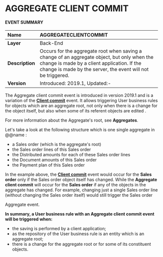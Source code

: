 
# AGGREGATE CLIENT COMMIT

#### EVENT SUMMARY

|Name|AGGREGATECLIENTCOMMIT
|:----|:-----
|**Layer**| Back-End
|**Description**| Occurs for the aggregate root when saving a change of an aggregate object, but only when the change is made by a client application. If the change is made by the server, the event will not be triggered.
|**Version**| Introduced: 2019.1, Updated:-


The Aggregate client commit event is introduced in version 2019.1 and is a variation of the **[Client commit](https://github.com/ErpNetDocs/tech/blob/master/advanced/business-rules/user-business-rules-events/client-commit.md)** event. It allows triggering User business rules for objects which are an aggregate root, not only when there is a change for the object itself, but also when some of its referent objects are edited . 

For more information about the Aggregate's root, see **Aggregates**.

Let's take a look at the following structure which is one single aggregate in @@name :
- a Sales order (which is the aggregate's root)
- the Sales order lines of this Sales order
- the Distributed amounts for each of these Sales order lines
- the Document amounts of this Sales order
- the Payment plan of this Sales order

In the example above, the **[Client commit](https://github.com/ErpNetDocs/tech/blob/master/advanced/business-rules/user-business-rules-events/client-commit.md)** event would occur for the **Sales order** only if the Sales order object itself has changed. While the **Aggregate client commit** will occur for the **Sales order** if any of the objects in the aggregate has changed. For example, changing just a single Sales order line (without changing the Sales order itself) would still trigger the Sales order 

Aggregate event.


**In summary, a User business rule with an Aggregate client commit event will be triggered when:**

- the saving is performed by a client application;
- as the repository of the User business rule is an entity which is an aggregate root;
- there is a change for the aggregate root or for some of its constituent objects.
